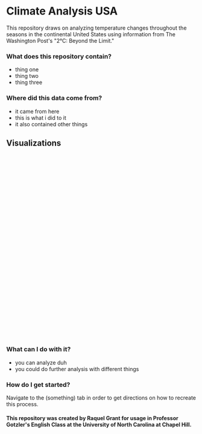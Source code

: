 # Climate Analysis USA

This repository draws on analyzing temperature changes throughout the seasons in the continental United States using information from The Washington Post's "2°C: Beyond the Limit."
### What does this repository contain?

- thing one
- thing two
- thing three
  
### Where did this data come from?

- it came from here
- this is what i did to it
- it also contained other things

## Visualizations

<div style="min-height:483px"><Graph></Graph><noscript><img src="https://datawrapper.dwcdn.net/vOH2p/full.png" alt="" /></noscript></div>


### What can I do with it?

- you can analyze duh
- you could do further analysis with different things

### How do I get started?

Navigate to the (something) tab in order to get directions on how to recreate this process. 
#### This repository was created by Raquel Grant for usage in Professor Gotzler's English Class at the University of North Carolina at Chapel Hill. 

